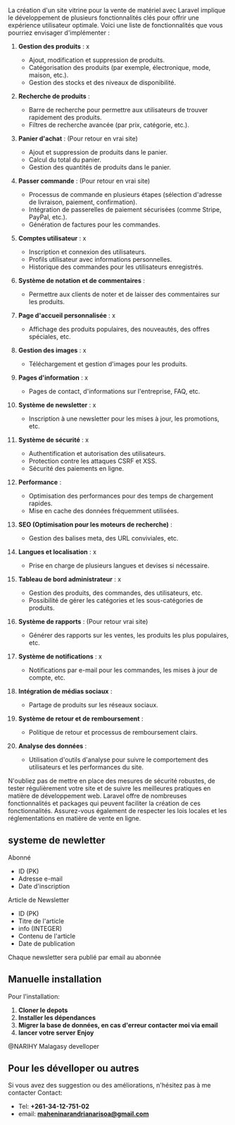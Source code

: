 La création d'un site vitrine pour la vente de matériel avec Laravel implique le développement de plusieurs fonctionnalités clés pour offrir une expérience utilisateur optimale. Voici une liste de fonctionnalités que vous pourriez envisager d'implémenter :

1. **Gestion des produits** : x
   - Ajout, modification et suppression de produits.
   - Catégorisation des produits (par exemple, électronique, mode, maison, etc.).
   - Gestion des stocks et des niveaux de disponibilité.

2. **Recherche de produits** :
   - Barre de recherche pour permettre aux utilisateurs de trouver rapidement des produits.
   - Filtres de recherche avancée (par prix, catégorie, etc.).

3. **Panier d'achat** : (Pour retour en vrai site)
   - Ajout et suppression de produits dans le panier.
   - Calcul du total du panier.
   - Gestion des quantités de produits dans le panier.

4. **Passer commande** : (Pour retour en vrai site)
   - Processus de commande en plusieurs étapes (sélection d'adresse de livraison, paiement, confirmation).
   - Intégration de passerelles de paiement sécurisées (comme Stripe, PayPal, etc.).
   - Génération de factures pour les commandes.

5. **Comptes utilisateur** : x
   - Inscription et connexion des utilisateurs.
   - Profils utilisateur avec informations personnelles.
   - Historique des commandes pour les utilisateurs enregistrés.

6. **Système de notation et de commentaires** :
   - Permettre aux clients de noter et de laisser des commentaires sur les produits.

7. **Page d'accueil personnalisée** : x
   - Affichage des produits populaires, des nouveautés, des offres spéciales, etc.

8. **Gestion des images** : x
   - Téléchargement et gestion d'images pour les produits.

9. **Pages d'information** : x
   - Pages de contact, d'informations sur l'entreprise, FAQ, etc.

10. **Système de newsletter** : x
    - Inscription à une newsletter pour les mises à jour, les promotions, etc.

11. **Système de sécurité** : x
    - Authentification et autorisation des utilisateurs.
    - Protection contre les attaques CSRF et XSS.
    - Sécurité des paiements en ligne.

12. **Performance** :
    - Optimisation des performances pour des temps de chargement rapides.
    - Mise en cache des données fréquemment utilisées.

13. **SEO (Optimisation pour les moteurs de recherche)** :
    - Gestion des balises meta, des URL conviviales, etc.

14. **Langues et localisation** : x
    - Prise en charge de plusieurs langues et devises si nécessaire.

15. **Tableau de bord administrateur** : x
    - Gestion des produits, des commandes, des utilisateurs, etc.
    - Possibilité de gérer les catégories et les sous-catégories de produits.

16. **Système de rapports** : (Pour retour vrai site)
    - Générer des rapports sur les ventes, les produits les plus populaires, etc.

17. **Système de notifications** : x
    - Notifications par e-mail pour les commandes, les mises à jour de compte, etc.

18. **Intégration de médias sociaux** :
    - Partage de produits sur les réseaux sociaux.

19. **Système de retour et de remboursement** :
    - Politique de retour et processus de remboursement clairs.

20. **Analyse des données** :
    - Utilisation d'outils d'analyse pour suivre le comportement des utilisateurs et les performances du site.

N'oubliez pas de mettre en place des mesures de sécurité robustes, de tester régulièrement votre site et de suivre les meilleures pratiques en matière de développement web. Laravel offre de nombreuses fonctionnalités et packages qui peuvent faciliter la création de ces fonctionnalités. Assurez-vous également de respecter les lois locales et les réglementations en matière de vente en ligne.

## systeme de newletter
Abonné
- ID (PK)
- Adresse e-mail
- Date d'inscription

Article de Newsletter
- ID (PK)
- Titre de l'article
- info (INTEGER)
- Contenu de l'article
- Date de publication

Chaque newsletter sera publié par email au abonnée

## Manuelle installation
Pour l'installation:
1) **Cloner le depots**
2) **Installer les dépendances**
3) **Migrer la base de données, en cas d'erreur contacter moi via email**
4) **lancer votre server**
**Enjoy**

@NARIHY Malagasy develloper

## Pour les dévelloper ou autres
Si vous avez des suggestion ou des améliorations, n'hésitez pas à me contacter
Contact:
- Tel: **+261-34-12-751-02**
- email: **maheninarandrianarisoa@gmail.com**


